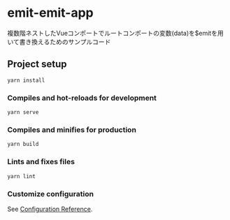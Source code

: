 # emit-emit-app
複数階ネストしたVueコンポートでルートコンポートの変数(data)を$emitを用いて書き換えるためのサンプルコード

## Project setup
```
yarn install
```

### Compiles and hot-reloads for development
```
yarn serve
```

### Compiles and minifies for production
```
yarn build
```

### Lints and fixes files
```
yarn lint
```

### Customize configuration
See [Configuration Reference](https://cli.vuejs.org/config/).
